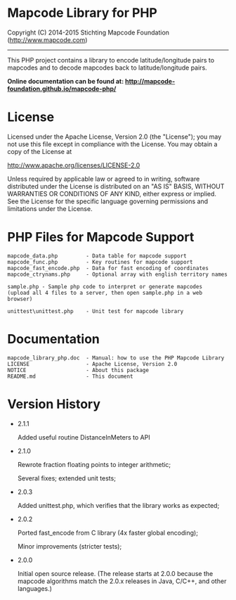 # Mapcode Library for PHP

Copyright (C) 2014-2015 Stichting Mapcode Foundation (http://www.mapcode.com)

----

This PHP project contains a library to encode latitude/longitude pairs to mapcodes
and to decode mapcodes back to latitude/longitude pairs.

**Online documentation can be found at: http://mapcode-foundation.github.io/mapcode-php/**

# License

Licensed under the Apache License, Version 2.0 (the "License");
you may not use this file except in compliance with the License.
You may obtain a copy of the License at

   http://www.apache.org/licenses/LICENSE-2.0

Unless required by applicable law or agreed to in writing, software
distributed under the License is distributed on an "AS IS" BASIS,
WITHOUT WARRANTIES OR CONDITIONS OF ANY KIND, either express or implied.
See the License for the specific language governing permissions and
limitations under the License.

# PHP Files for Mapcode Support

    mapcode_data.php         - Data table for mapcode support
    mapcode_func.php         - Key routines for mapcode support
    mapcode_fast_encode.php  - Data for fast encoding of coordinates
    mapcode_ctrynams.php     - Optional array with english territory names

    sample.php - Sample php code to interpret or generate mapcodes
    (upload all 4 files to a server, then open sample.php in a web browser)

    unittest\unittest.php    - Unit test for mapcode library

# Documentation

    mapcode_library_php.doc  - Manual: how to use the PHP Mapcode Library
    LICENSE                  - Apache License, Version 2.0
    NOTICE                   - About this package
    README.md                - This document

# Version History

* 2.1.1

    Added useful routine DistanceInMeters to API

* 2.1.0

    Rewrote fraction floating points to integer arithmetic;

    Several fixes; extended unit tests;

* 2.0.3

    Added unittest.php, which verifies that the library works as expected;

* 2.0.2

    Ported fast_encode from C library (4x faster global encoding);

    Minor improvements (stricter tests);

* 2.0.0

    Initial open source release. (The release starts at 2.0.0 because the
    mapcode algorithms match the 2.0.x releases in Java, C/C++, and other
    languages.)

